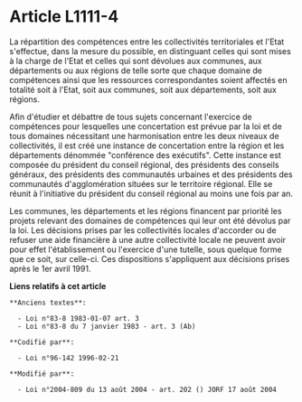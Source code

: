 # Article L1111-4

La répartition des compétences entre les collectivités territoriales et l'Etat s'effectue, dans la mesure du possible, en
distinguant celles qui sont mises à la charge de l'Etat et celles qui sont dévolues aux communes, aux départements ou aux
régions de telle sorte que chaque domaine de compétences ainsi que les ressources correspondantes soient affectés en totalité
soit à l'Etat, soit aux communes, soit aux départements, soit aux régions.

Afin d'étudier et débattre de tous sujets concernant l'exercice de compétences pour lesquelles une concertation est prévue
par la loi et de tous domaines nécessitant une harmonisation entre les deux niveaux de collectivités, il est créé une
instance de concertation entre la région et les départements dénommée "conférence des exécutifs". Cette instance est composée
du président du conseil régional, des présidents des conseils généraux, des présidents des communautés urbaines et des
présidents des communautés d'agglomération situées sur le territoire régional. Elle se réunit à l'initiative du président du
conseil régional au moins une fois par an.

Les communes, les départements et les régions financent par priorité les projets relevant des domaines de compétences qui
leur ont été dévolus par la loi. Les décisions prises par les collectivités locales d'accorder ou de refuser une aide
financière à une autre collectivité locale ne peuvent avoir pour effet l'établissement ou l'exercice d'une tutelle, sous
quelque forme que ce soit, sur celle-ci. Ces dispositions s'appliquent aux décisions prises après le 1er avril 1991.

**Liens relatifs à cet article**

	**Anciens textes**:

	  - Loi n°83-8 1983-01-07 art. 3
	  - Loi n°83-8 du 7 janvier 1983 - art. 3 (Ab)

	**Codifié par**:

	  - Loi n°96-142 1996-02-21

	**Modifié par**:

	  - Loi n°2004-809 du 13 août 2004 - art. 202 () JORF 17 août 2004
